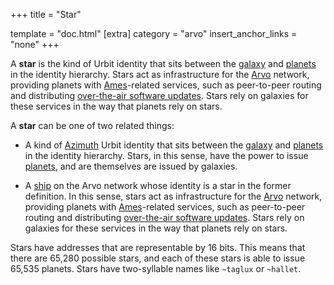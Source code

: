 +++
title = "Star"

template = "doc.html"
[extra]
category = "arvo"
insert_anchor_links = "none"
+++

A **star** is the kind of Urbit identity that sits between the [galaxy](../galaxy) and [planets](../planet) in the identity hierarchy. Stars act as infrastructure for the [Arvo](../arvo) network, providing planets with [Ames](../ames)-related services, such as peer-to-peer routing and distributing [over-the-air software updates](../ota-updates). Stars rely on galaxies for these services in the way that planets rely on stars.

A **star** can be one of two related things:

- A kind of [Azimuth](../azimuth) Urbit identity that sits between the [galaxy](../galaxy) and [planets](../planet) in the identity hierarchy. Stars, in this sense, have the power to issue [planets](../planet), and are themselves are issued by galaxies.

- A [ship](../ship) on the Arvo network whose identity is a star in the former definition. In this sense, stars act as infrastructure for the [Arvo](../arvo) network, providing planets with [Ames](../ames)-related services, such as peer-to-peer routing and distributing [over-the-air software updates](../ota-updates). Stars rely on galaxies for these services in the way that planets rely on stars.

Stars have addresses that are representable by 16 bits. This means that there are 65,280 possible stars, and each of these stars is able to issue 65,535 planets. Stars have two-syllable names like `~taglux` or `~hallet`.
